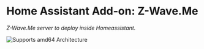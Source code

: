 # Home Assistant Add-on: Z-Wave.Me

_Z-Wave.Me server to deploy inside Homeassistant._

![Supports amd64 Architecture][amd64-shield]

[amd64-shield]: https://img.shields.io/badge/amd64-yes-green.svg
